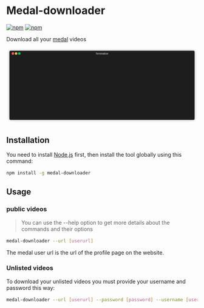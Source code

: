 # Medal-downloader

[![npm](https://img.shields.io/npm/v/medal-downloader.svg)](https://www.npmjs.com/package/medal-downloader)
[![npm](https://img.shields.io/npm/l/medal-downloader.svg)](https://github.com/faressoft/medal-downloader/blob/master/LICENSE)

Download all your [medal](https://medal.tv/) videos

<p align="center"><img src="/img/demo.gif?raw=true"/></p>

## Installation

You need to install [Node.js](https://nodejs.org/en/download/) first, then install the tool globally using this command:

```bash
npm install -g medal-downloader
```

## Usage

### public videos

> You can use the --help option to get more details about the commands and their options

```bash
medal-downloader --url [userurl]
```

The medal user url is the url of the profile page on the website.

### Unlisted videos

To download your unlisted videos you must provide your username and password this way:

```bash
medal-downloader --url [userurl] --password [password] --username [username]
```

